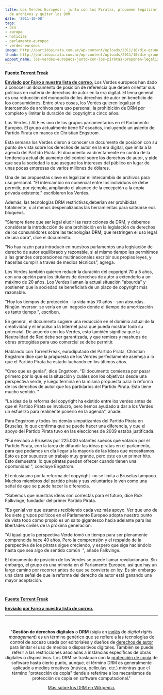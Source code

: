 ```yaml
---
title: Los Verdes Europeos , junto con los Piratas, proponen legalizar el intercambio
  de archivos y quitar los DRM
date: '2011-10-08'
tags:
- drm
- europa
- noticias
- parlamento-europeo
- verdes-euroeos
image: http://partidopirata.com.ar/wp-content/uploads/2011/10/die-grunen.jpg
thumb: http://partidopirata.com.ar/wp-content/uploads/2011/10/die-grunen-150x150.jpg
wppost_name: los-verdes-europeos-junto-con-los-piratas-proponen-legalizar-el-intercambio-de-archivos-y-quitar-los-drm
---
```


<strong><a href="https://torrentfreak.com/european-greens-want-to-legalize-file-sharing-ban-drm-111007/" target="_blank">Fuente Torrent Freak</a></strong>

<strong><a href="http://lists.partidopirata.com.ar/pipermail/general-partidopirata.com.ar/2011-October/012026.html" target="_blank">Enviado por Fajro a nuestra lista de correo.</a></strong>
Los Verdes europeos han dado a conocer un documento de posición de referencia que deben orientar sus políticas en materia de derechos de autor en la era digital. El tema general es una reducción del monopolio de los derechos de autor en beneficio de los consumidores. Entre otras cosas, los Verdes quieren legalizar el intercambio de archivos para uso personal, la prohibición de DRM por completo y limitar la duración del copyright a cinco años.

Los Verdes / ALE es uno de los grupos parlamentarios en el Parlamento Europeo. El grupo actualmente tiene 57 escaños, incluyendo un asiento de Partido Pirata en manos de Christian Engstrom.

Esta semana los Verdes dieron a conocer un documento de posición con su punto de vista sobre los derechos de autor en la era digital, que imita a la agenda del Partido Pirata. El documento va directamente en contra de la tendencia actual de aumento del control sobre los derechos de autor, y pide que sea la sociedad la que asegure los intereses del público en lugar de unas pocas empresas de varios millones de dólares.

Una de las propuestas clave es legalizar el intercambio de archivos para uso personal. "El intercambio no comercial entre los individuos se debe permitir, por ejemplo, ampliando el alcance de la excepción a la copia privada existente," escribieron los Verdes.

Además, las tecnologías DRM restrictivas,deberían ser prohibidas totalmente, o al menos despenalizadas las herramientas para saltearse eos bloqueos.

"Siempre tiene que ser legal eludir las restricciones de DRM, y debemos considerar la introducción de una prohibición en la legislación de derechos de los consumidores sobre las tecnologías DRM, que restringen el uso legal de una obra", dice el documento.

"No hay razón para introducir en nuestros parlamentos una legislación de derecho de autor equilibrado y razonable, si al mismo tiempo les permitimos a las grandes corporaciones multinacionales escribir sus propias leyes, y hacerlas cumplir a través de medios técnicos", agrega.

Los Verdes también quieren reducir la duración del copyright 70 a 5 años, con una opción para los titulares de derechos de autor a extenderlo a un máximo de 20 años. Los Verdes llaman la actual situación "absurda" y sostienen que la sociedad se beneficiará de un plazo de copyright más razonable.

"Hoy los tiempos de protección - la vida más 70 años - son absurdas. Ningún inversor  se vería en un  negocio donde el tiempo de amortización es tanto tiempo ", escriben.

En general, el documento sugiere una reducción en el dominio actual de la creatividad y el impulso a la Internet para que pueda mostrar todo su potencial. De acuerdo con los Verdes, esto también significa que la Neutralidad de Red debe ser garantizada, y que remixes y mashups de obras protegidas para uso comercial se debe permitir.

Hablando con TorrentFreak, eurodiputado del Partido Pirata, Christian Engstrom dice que la propuesta de los Verdes perfectamente asemeja a lo que el Partido Pirata ha estado luchando en los últimos años.

"Creo que es genial", dice Engstrom. "El documento comienza por pasar primero por lo que es la situación y cuáles son los objetivos desde una perspectiva verde, y luego termina en la misma propuesta para la reforma de los derechos de autor que los partidarios del Partido Pirata. Esto tiene mucho sentido. "

"La idea de la reforma del copyright ha existido entre los verdes antes de que el Partido Pirata se involucró, pero hemos ayudado a dar a los Verdes un esfuerzo para realmente ponerlo en la agenda", añade.

Para Engstrom y todos los demás simpatizantes del Partido Pirata en Bruselas, lo que confirma que se puede hacer una diferencia, y que el apoyo del Partido Pirata tuvo en las elecciones de 2009 estaba justificada.

"Fui enviado a Bruselas por 225.000 votantes suecos que votaron por el Partido Pirata, con la tarea de difundir las ideas piratas en el parlamento, para que podamos un día llegar a la mayoría de las ideas que necesitamos. Esto es por supuesto un trabajo muy grande, pero este es un primer hito. Esto demuestra  lo que piratas pueden ofrecer cuando tienen una oportunidad ", concluye Engstrom.

El entusiasmo por la reforma del copyright  no se limita a Bruselas tampoco. Muchos miembros del partido pirata y sus voluntarios lo ven como una señal de que se puede hacer la diferencia.

"Sabemos que nuestras ideas son correctas para el futuro, dice Rick Falkvinge, fundador del primer Partido Pirata.

"Es genial ver que estamos recibiendo cada vez más apoyo. Ver que uno de los siete grupos políticos en el Parlamento Europeo adopta nuestro punto de vista todo como propio es un salto gigantesco hacia adelante para las libertades civiles de la próxima generación.

"Al igual que la perspectiva Verde tomó un tiempo para ser plenamente comprendida hace 40 años. Pero la comprensión y el respaldo de la perspectiva de los piratas sigue creciendo, y espero que siga haciéndolo hasta que sea algo de sentido común  ", añade Falkvinge.

El documento de posición de los Verdes se puede llamar revolucionario. Sin embargo, el grupo es una minoría en el Parlamento Europeo, así que hay un largo camino por recorrer antes de que se convierta en ley. Es sin embargo una clara señal de que la reforma del derecho de autor está ganando una mayor aceptación.

&nbsp;

<strong><a href="https://torrentfreak.com/european-greens-want-to-legalize-file-sharing-ban-drm-111007/" target="_blank">Fuente Torrent Freak</a></strong>

<strong><a href="http://lists.partidopirata.com.ar/pipermail/general-partidopirata.com.ar/2011-October/012026.html" target="_blank">Enviado por Fajro a nuestra lista de correo.</a></strong>

<hr />

&nbsp;
<p style="text-align: center;">"<strong>Gestión de derechos digitales</strong> o <strong>DRM</strong> (sigla en <a title="Idioma inglés" href="https://secure.wikimedia.org/wikipedia/es/wiki/Idioma_ingl%C3%A9s">inglés</a> de <em>digital rights management</em>) es un término genérico que se refiere a las tecnologías de control de acceso usada por editoriales y dueños de <a title="Derechos de autor" href="https://secure.wikimedia.org/wikipedia/es/wiki/Derechos_de_autor">derechos de autor</a> para limitar el uso de medios o dispositivos digitales. También se puede referir a las restricciones asociadas a instancias específicas de obras digitales o dispositivos. Los DRM se traslapan con la <a title="Protección de copia" href="https://secure.wikimedia.org/wikipedia/es/wiki/Protecci%C3%B3n_de_copia">protección de copia</a> de software hasta cierto punto, aunque, el término DRM es generalmente aplicado a medios creativos (música, películas, etc.) mientras que el término "protección de copia" tiende a referirse a los mecanismos de protección de copia en software computacional."</p>
<p style="text-align: center;"><a href="https://secure.wikimedia.org/wikipedia/es/wiki/Gesti%C3%B3n_de_derechos_digitales" target="_blank">Más sobre los DRM en Wikipedia.</a></p>
